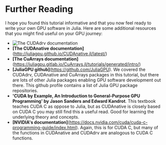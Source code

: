 # Further Reading

I hope you found this tutorial informative and that you now feel ready to write your own GPU software in Julia. Here are some additional resources that you might find useful on your GPU journey:

- ![**The CUDAdrv documentation**](http://juliagpu.github.io/CUDAdrv.jl/stable/)
- **[The CUDAnative documentation]**(http://juliagpu.github.io/CUDAnative.jl/latest/)
- **[The CuArrays documentation]**(https://juliagpu.gitlab.io/CuArrays.jl/tutorials/generated/intro/)
- **[JuliaGPU github]**(https://github.com/JuliaGPU). We covered the CUDAdrv, CUDAnative and CuArrays packages in this tutorial, but there are lots of other Julia packages enabling GPU software development out there. This github profile contains a list of Julia GPU package repositories.
- **'CUDA by Example, An Introduction to General-Purpose GPU Programming' by Jason Sanders and Edward Kandrot**. This textbook teaches CUDA C as oppose to Julia, but as CUDAnative is closely based on CUDA C you may still find this a useful read. Good for learning the underlying theory and concepts.
- **[NVIDIA's documentation]**(https://docs.nvidia.com/cuda/cuda-c-programming-guide/index.html). Again, this is for CUDA C, but many of the functions in CUDAnative and CUDAdrv are analogous to CUDA C functions.
